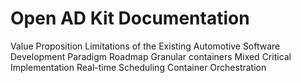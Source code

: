# Open AD Kit Documentation

Value Proposition
Limitations of the Existing Automotive Software Development Paradigm
Roadmap
Granular containers
Mixed Critical Implementation
Real-time Scheduling
Container Orchestration

